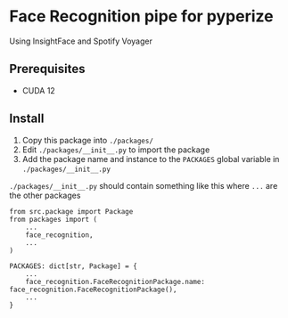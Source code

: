 # Face Recognition pipe for pyperize
Using InsightFace and Spotify Voyager

## Prerequisites
- CUDA 12

## Install

1. Copy this package into ```./packages/```
2. Edit ```./packages/__init__.py``` to import the package
3. Add the package name and instance to the ```PACKAGES``` global variable in ```./packages/__init__.py```

```./packages/__init__.py``` should contain something like this where ```...``` are the other packages

```
from src.package import Package
from packages import (
    ...
    face_recognition,
    ...
)

PACKAGES: dict[str, Package] = {
    ...
    face_recognition.FaceRecognitionPackage.name: face_recognition.FaceRecognitionPackage(),
    ...
}
```
